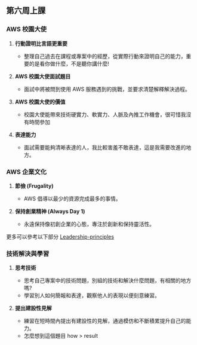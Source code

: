 ## 第六周上課

### AWS 校園大使

1. **行動證明比言語更重要**
   - 整理自己過去在課程或專案中的經歷，從實際行動來證明自己的能力，重要的是看你做什麼，不是聽你講什麼!
   
2. **AWS 校園大使面試題目**
   - 面試中將被問到使用 AWS 服務遇到的挑戰，並要求清楚解釋解決過程。  
   
3. **AWS 校園大使的價值**
   - 校園大使能帶來技術硬實力、軟實力、人脈及內推工作機會，很可惜我沒有時間參加

4. **表達能力**
   - 面試需要能夠清晰表達的人，我比較害羞不敢表達，這是我需要改進的地方。

### AWS 企業文化

1. **節儉 (Frugality)**
   - AWS 倡導以最少的資源完成最多的事情。
   
2. **保持創業精神 (Always Day 1)**
   - 永遠保持像初創企業的心態，專注於創新和保持靈活性。



更多可以參考以下部分
[Leadership-principles](https://www.amazon.jobs/content/en/our-workplace/leadership-principles)

### 技術解決與學習

1. **思考技術**
   - 思考自己專案中的技術問題，別組的技術和解決什麼問題，有相關的地方嗎?
   - 學習別人如何簡報和表達，觀察他人的表現以便刻意練習。

2. **提出建設性見解**
   - 練習在短時間內提出有建設性的見解，通過模仿和不斷積累提升自己的能力。
   - 怎麼想到這個題目 how > result
   
   







